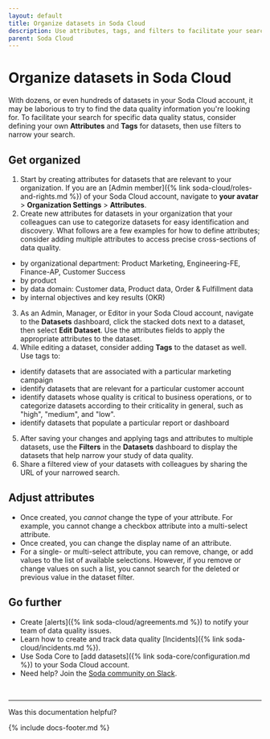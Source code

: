 ```yaml
---
layout: default
title: Organize datasets in Soda Cloud
description: Use attributes, tags, and filters to facilitate your search for the specific data quality status of your datasets.
parent: Soda Cloud
---
```


# Organize datasets in Soda Cloud

With dozens, or even hundreds of datasets in your Soda Cloud account, it may be laborious to try to find the data quality information you're looking for. To facilitate your search for specific data quality status, consider defining your own **Attributes** and **Tags** for datasets, then use filters to narrow your search.


## Get organized

1. Start by creating attributes for datasets that are relevant to your organization. If you are an [Admin member]({% link soda-cloud/roles-and-rights.md %}) of your Soda Cloud account, navigate to **your avatar** > **Organization Settings** > **Attributes**.
2. Create new attributes for datasets in your organization that your colleagues can use to categorize datasets for easy identification and discovery. What follows are a few examples for how to define attributes; consider adding multiple attributes to access precise cross-sections of data quality.
* by organizational department: Product Marketing, Engineering-FE, Finance-AP, Customer Success
* by product
* by data domain: Customer data, Product data, Order & Fulfillment data
* by internal objectives and key results (OKR)
3. As an Admin, Manager, or Editor in your Soda Cloud account, navigate to the **Datasets** dashboard, click the stacked dots next to a dataset, then select **Edit Dataset**. Use the attributes fields to apply the appropriate attributes to the dataset. 
4. While editing a dataset, consider adding **Tags** to the dataset as well. Use tags to:
* identify datasets that are associated with a particular marketing campaign
* identify datasets that are relevant for a particular customer account
* identify datasets whose quality is critical to business operations, or to categorize datasets according to their criticality in general, such as "high", "medium", and "low".
* identify datasets that populate a particular report or dashboard 
5. After saving your changes and applying tags and attributes to multiple datasets, use the **Filters** in the **Datasets** dashboard to display the datasets that help narrow your study of data quality. 
6. Share a filtered view of your datasets with colleagues by sharing the URL of your narrowed search. 

## Adjust attributes

* Once created, you *cannot* change the type of your attribute. For example, you cannot change a checkbox attribute into a multi-select attribute.
* Once created, you can change the display name of an attribute.
* For a single- or multi-select attribute, you can remove, change, or add values to the list of available selections. However, if you remove or change values on such a list, you cannot search for the deleted or previous value in the dataset filter. 


## Go further

* Create [alerts]({% link soda-cloud/agreements.md %}) to notify your team of data quality issues.
* Learn how to create and track data quality [Incidents]({% link soda-cloud/incidents.md %}).
* Use Soda Core to [add datasets]({% link soda-core/configuration.md %}) to your Soda Cloud account.
* Need help? Join the <a href="http://community.soda.io/slack" target="_blank"> Soda community on Slack</a>.
<br />

---

Was this documentation helpful?

<!-- LikeBtn.com BEGIN -->
<span class="likebtn-wrapper" data-theme="tick" data-i18n_like="Yes" data-ef_voting="grow" data-show_dislike_label="true" data-counter_zero_show="true" data-i18n_dislike="No"></span>
<script>(function(d,e,s){if(d.getElementById("likebtn_wjs"))return;a=d.createElement(e);m=d.getElementsByTagName(e)[0];a.async=1;a.id="likebtn_wjs";a.src=s;m.parentNode.insertBefore(a, m)})(document,"script","//w.likebtn.com/js/w/widget.js");</script>
<!-- LikeBtn.com END -->

{% include docs-footer.md %}